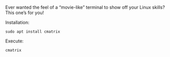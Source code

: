 Ever wanted the feel of a “movie-like” terminal to show off your Linux skills? This one’s for you!
  

Installation:

```
sudo apt install cmatrix
```


Execute:


```
cmatrix
```